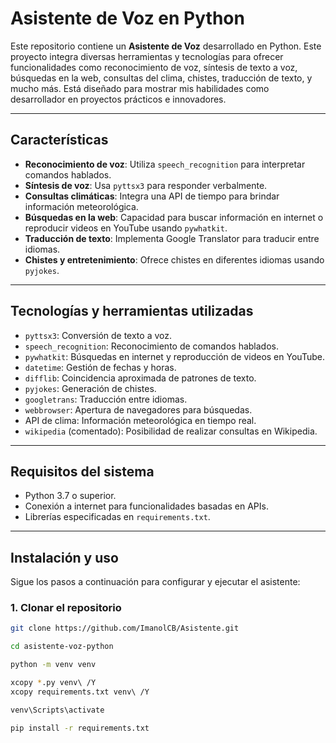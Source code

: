 # Asistente de Voz en Python

Este repositorio contiene un **Asistente de Voz** desarrollado en Python. Este proyecto integra diversas herramientas y tecnologías para ofrecer funcionalidades como reconocimiento de voz, síntesis de texto a voz, búsquedas en la web, consultas del clima, chistes, traducción de texto, y mucho más. Está diseñado para mostrar mis habilidades como desarrollador en proyectos prácticos e innovadores.

---

## **Características**
- **Reconocimiento de voz**: Utiliza `speech_recognition` para interpretar comandos hablados.
- **Síntesis de voz**: Usa `pyttsx3` para responder verbalmente.
- **Consultas climáticas**: Integra una API de tiempo para brindar información meteorológica.
- **Búsquedas en la web**: Capacidad para buscar información en internet o reproducir videos en YouTube usando `pywhatkit`.
- **Traducción de texto**: Implementa Google Translator para traducir entre idiomas.
- **Chistes y entretenimiento**: Ofrece chistes en diferentes idiomas usando `pyjokes`.

---

## **Tecnologías y herramientas utilizadas**
- `pyttsx3`: Conversión de texto a voz.
- `speech_recognition`: Reconocimiento de comandos hablados.
- `pywhatkit`: Búsquedas en internet y reproducción de videos en YouTube.
- `datetime`: Gestión de fechas y horas.
- `difflib`: Coincidencia aproximada de patrones de texto.
- `pyjokes`: Generación de chistes.
- `googletrans`: Traducción entre idiomas.
- `webbrowser`: Apertura de navegadores para búsquedas.
- API de clima: Información meteorológica en tiempo real.
- `wikipedia` (comentado): Posibilidad de realizar consultas en Wikipedia.

---

## **Requisitos del sistema**
- Python 3.7 o superior.
- Conexión a internet para funcionalidades basadas en APIs.
- Librerías especificadas en `requirements.txt`.

---

## **Instalación y uso**

Sigue los pasos a continuación para configurar y ejecutar el asistente:

### **1. Clonar el repositorio**
```bash
git clone https://github.com/ImanolCB/Asistente.git

cd asistente-voz-python

python -m venv venv

xcopy *.py venv\ /Y
xcopy requirements.txt venv\ /Y

venv\Scripts\activate

pip install -r requirements.txt


